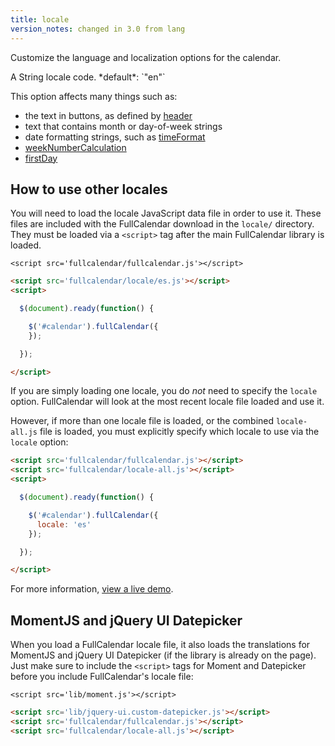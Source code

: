 ```yaml
---
title: locale
version_notes: changed in 3.0 from lang
---
```


Customize the language and localization options for the calendar.

<div class='spec' markdown='1'>
A String locale code. *default*: `"en"`
</div>

This option affects many things such as:

- the text in buttons, as defined by [header](header)
- text that contains month or day-of-week strings
- date formatting strings, such as [timeFormat](timeFormat)
- [weekNumberCalculation](weekNumberCalculation)
- [firstDay](firstDay)


## How to use other locales

You will need to load the locale JavaScript data file in order to use it.
These files are included with the FullCalendar download in the `locale/` directory.
They must be loaded via a `<script>` tag after the main FullCalendar library is loaded.

    <script src='fullcalendar/fullcalendar.js'></script>

```html
<script src='fullcalendar/locale/es.js'></script>
<script>

  $(document).ready(function() {

    $('#calendar').fullCalendar({
    });

  });

</script>
```

If you are simply loading one locale, you do *not* need to specify the `locale` option. FullCalendar will look at the most recent locale file loaded and use it.

However, if more than one locale file is loaded, or the combined `locale-all.js` file is loaded, you must explicitly specify which locale to use via the `locale` option:

```html
<script src='fullcalendar/fullcalendar.js'></script>
<script src='fullcalendar/locale-all.js'></script>
<script>

  $(document).ready(function() {

    $('#calendar').fullCalendar({
      locale: 'es'
    });

  });

</script>
```

For more information, [view a live demo](locale-demo).


## MomentJS and jQuery UI Datepicker

When you load a FullCalendar locale file, it also loads the translations
for MomentJS and jQuery UI Datepicker (if the library is already on the page).
Just make sure to include the `<script>` tags for Moment and Datepicker before
you include FullCalendar's locale file:

    <script src='lib/moment.js'></script>

```html
<script src='lib/jquery-ui.custom-datepicker.js'></script>
<script src='fullcalendar/fullcalendar.js'></script>
<script src='fullcalendar/locale-all.js'></script>
```
